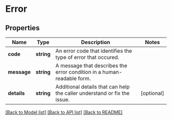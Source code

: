 # Error

## Properties
Name | Type | Description | Notes
------------ | ------------- | ------------- | -------------
**code** | **string** | An error code that identifies the type of error that occured. | 
**message** | **string** | A message that describes the error condition in a human-readable form. | 
**details** | **string** | Additional details that can help the caller understand or fix the issue. | [optional] 

[[Back to Model list]](../README.md#documentation-for-models) [[Back to API list]](../README.md#documentation-for-api-endpoints) [[Back to README]](../README.md)


